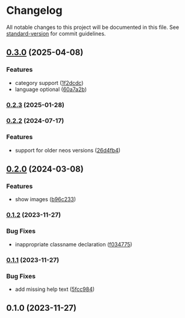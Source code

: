 # Changelog

All notable changes to this project will be documented in this file. See [standard-version](https://github.com/conventional-changelog/standard-version) for commit guidelines.

## [0.3.0](https://github.com/UpAssist/neos-rssfeeed/compare/0.2.3...0.3.0) (2025-04-08)


### Features

* category support ([1f2dcdc](https://github.com/UpAssist/neos-rssfeeed/commit/1f2dcdc1dd6a04faeb467541a230a04efaf86e5d))
* language optional ([60a7a2b](https://github.com/UpAssist/neos-rssfeeed/commit/60a7a2bc42bd9660c435e51c38e5b3aea52c19de))

### [0.2.3](https://github.com/UpAssist/neos-rssfeeed/compare/0.2.2...0.2.3) (2025-01-28)

### [0.2.2](https://github.com/UpAssist/neos-rssfeeed/compare/0.2.1...0.2.2) (2024-07-17)


### Features

* support for older neos versions ([26d4fb4](https://github.com/UpAssist/neos-rssfeeed/commit/26d4fb4ead4073e88651332cbdc14e7fa0d82fcd))

## [0.2.0](https://github.com/UpAssist/neos-rssfeeed/compare/0.1.2...0.2.0) (2024-03-08)


### Features

* show images ([b96c233](https://github.com/UpAssist/neos-rssfeeed/commit/b96c2330e5241776e5ddfd03463a50737d7c5daa))

### [0.1.2](https://github.com/UpAssist/neos-rssfeeed/compare/0.1.1...0.1.2) (2023-11-27)


### Bug Fixes

* inappropriate classname declaration ([f034775](https://github.com/UpAssist/neos-rssfeeed/commit/f034775e59d4bfe7387311a96ed35856bfd20f1f))

### [0.1.1](https://github.com/UpAssist/neos-rssfeeed/compare/0.1.0...0.1.1) (2023-11-27)


### Bug Fixes

* add missing help text ([5fcc984](https://github.com/UpAssist/neos-rssfeeed/commit/5fcc98455fb429ce176a79669f3f44d25def4309))

## 0.1.0 (2023-11-27)

